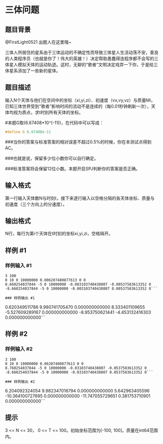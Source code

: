 # 三体问题

## 题目背景

@FirstLight0521 出题人在这里哦~

三体人所居住的星系由于三体运动的不确定性而导致三体星人生活动荡不安，善良的人类程序员（也就是你了！伟大的英雄！）决定帮助愚蠢得连程序都不会写的三体星人模拟天体的运动轨迹。这时，无聊的“歌者”文明决定戏弄一下你，于是给三体星系添加了一些新的星体。


## 题目描述

输入N个天体与他们在空间中的坐标（xi,yi,zi）、初速度（vx,vy,vz）与质量Mi，已知三体世界受到“歌者”影响时间的流动不是连续的（每0.01秒钟刷新一次），天体均视为质点，求t时刻所有天体的坐标。

#本题G取(6.67408\*10^(-11))，在代码中可以写成：

```cpp
#define G 6.67408e-11
```
###当你的答案与标准答案的相对误差不超过0.5%的时候，你在本测试点得到AC。

###也就是说，保留多少位小数你可以自行确定。

###标准答案将会保留12位小数。本题开启SPJ判断你的答案是否正确。



## 输入格式

第一行输入天体数N与时刻t，接下来逐行输入以空格分隔的各天体坐标、质量与初速度（三个方向上的分速度）。


## 输出格式

N行，每行为第i个天体在t时刻的坐标xi,yi,zi，空格隔开。


## 样例 #1

### 样例输入 #1
```
3 100
0 10 0 10000000 0.006207480877613 0 0
8.660254037844 -5 0 10000000 -0.003103740438807 -0.00537583613352 0
-8.660254037844 -5 0 10000000 -0.003103740438807 0.00537583613352 0```

### 样例输出 #1

```
0.620349511786 9.980741705470 0.000000000000
8.333401109655 -5.527609289167 0.000000000000
-8.953750621441 -4.453132416303 0.000000000000```

## 样例 #2

### 样例输入 #2
```
3 100
0 10 0 10000000 0.06207480877613 0 0
8.760254037844 -5 0 10000000 -0.03103740438807 -0.0537583613352 0
-8.660254037844 -5 0 10000000 -0.03103740438807 0.0537583613352 0```

### 样例输出 #2

```
6.204092324054 9.982347016794 0.000000000000
5.642963405596 -10.364100727695 0.000000000000
-11.747055729651 0.381753710901 0.000000000000```

## 提示

3 <= N <= 30， 0 <= T <= 100。初始坐标范围为[-100, 100]。质量在int64范围内。

